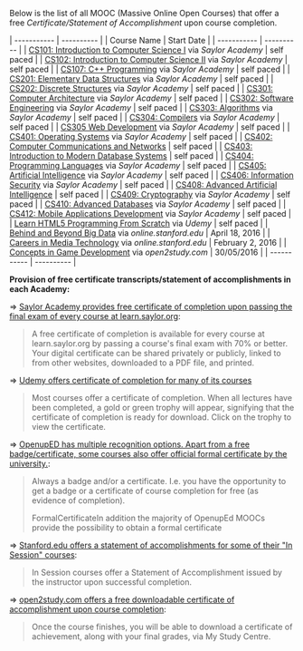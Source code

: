 Below is the list of all MOOC (Massive Online Open Courses) that offer a free *Certificate/Statement of Accomplishment* upon course completion.


| ----------- | ---------- |
| Course Name | Start Date |
| ----------- | ---------- |
| [CS101: Introduction to Computer Science I](https://learn.saylor.org/course/view.php?id=6) via *Saylor Academy* | self paced |
| [CS102: Introduction to Computer Science II](https://learn.saylor.org/course/view.php?id=64) via *Saylor Academy*  | self paced |
| [CS107: C++ Programming](https://learn.saylor.org/course/view.php?id=65) via *Saylor Academy* | self paced |
| [CS201: Elementary Data Structures](https://learn.saylor.org/course/view.php?id=66) via *Saylor Academy* | self paced |
| [CS202: Discrete Structures](https://learn.saylor.org/course/view.php?id=67)  via *Saylor Academy* | self paced |
| [CS301: Computer Architecture](https://learn.saylor.org/course/view.php?id=71) via *Saylor Academy* | self paced |
| [CS302: Software Engineering](https://learn.saylor.org/course/view.php?id=73) via *Saylor Academy* | self paced |
| [CS303: Algorithms](https://learn.saylor.org/course/view.php?id=72) via *Saylor Academy* | self paced |
| [CS304: Compilers](https://learn.saylor.org/course/view.php?id=74) via *Saylor Academy* | self paced |
| [CS305 Web Development](https://learn.saylor.org/course/view.php?id=75) via *Saylor Academy* | self paced |
| [CS401: Operating Systems](https://learn.saylor.org/course/view.php?id=94) via *Saylor Academy* | self paced |
| [CS402: Computer Communications and Networks](https://learn.saylor.org/course/view.php?id=84) | self paced |
| [CS403: Introduction to Modern Database Systems](https://learn.saylor.org/course/view.php?id=93)  | self paced |
| [CS404: Programming Languages](https://learn.saylor.org/course/view.php?id=79) via *Saylor Academy* | self paced |
| [CS405: Artificial Intelligence](https://learn.saylor.org/course/view.php?id=96) via *Saylor Academy* | self paced |
| [CS406: Information Security](https://learn.saylor.org/course/view.php?id=92) via *Saylor Academy* | self paced |
| [CS408: Advanced Artificial Intelligence](https://learn.saylor.org/course/view.php?id=81) | self paced |
| [CS409: Cryptography](https://learn.saylor.org/course/view.php?id=90) via *Saylor Academy* | self paced |
| [CS410: Advanced Databases](https://learn.saylor.org/course/view.php?id=91) via *Saylor Academy* | self paced |
| [CS412: Mobile Applications Development](https://learn.saylor.org/course/view.php?id=95) via *Saylor Academy* | self paced |
| [Learn HTML5 Programming From Scratch](https://www.udemy.com/learn-html5-programming-from-scratch/) via *Udemy* | self paced |
| [Behind and Beyond Big Data](http://online.stanford.edu/course/behind-and-beyond-big-data) via *online.stanford.edu* | April 18, 2016	|
| [Careers in Media Technology](http://online.stanford.edu/course/careers-media-technology) via *online.stanford.edu* | February 2, 2016 |
| [Concepts in Game Development](https://www.open2study.com/courses/concepts-in-game-development) via *open2study.com* | 30/05/2016 |
| ----------- | ---------- |


**Provision of free certificate transcripts/statement of accomplishments in each Academy:**

=> [Saylor Academy provides free certificate of completion upon passing the final exam of every course at learn.saylor.org](https://sayloracademy.zendesk.com/hc/en-us/articles/210853008-About-course-completion-certificates):

> A free certificate of completion is available for every course at learn.saylor.org by passing a course's final exam with 70% or better. Your digital certificate can be shared privately or publicly, linked to from other websites, downloaded to a PDF file, and printed.

=> [Udemy offers certificate of completion for many of its courses](https://support.udemy.com/customer/en/portal/articles/1497724-certificate-of-completion?b_id=11486)

> Most courses offer a certificate of completion. When all lectures have been completed, a gold or green trophy will appear, signifying that the certificate of completion is ready for download. Click on the trophy to view the certificate.

=> [OpenupED has multiple recognition options. Apart from a free badge/certificate, some courses also offer official formal certificate by the university.](http://www.openuped.eu/mooc-features/47-recognition-options):

> Always a badge and/or a certificate. I.e. you have the opportunity to get a badge or a certificate of course completion for free (as evidence of completion). 
> 
> FormalCertificateIn addition the majority of OpenupEd MOOCs provide the possibility to obtain a formal certificate

=>  [Stanford.edu offers a statement of accomplishments for some of their "In Session" courses](http://online.stanford.edu/courses/allcourses):

> In Session courses offer a Statement of Accomplishment issued by the instructor upon successful completion. 

=> [open2study.com offers a free downloadable certificate of accomplishment upon course completion](https://www.open2study.com/howitworks):

> Once the course finishes, you will be able to download a certificate of achievement, along with your final grades, via My Study Centre. 

